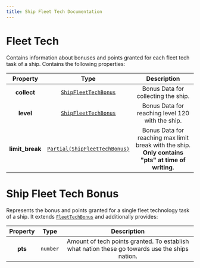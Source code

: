 ```yaml
---
title: Ship Fleet Tech Documentation
---
```


# Fleet Tech

Contains information about bonuses and points granted for each fleet tech task of a ship. Contains
the following properties:

|    Property     |                          Type                           |                                              Description                                              |
| :-------------: | :-----------------------------------------------------: | :---------------------------------------------------------------------------------------------------: |
|   **collect**   |     [`ShipFleetTechBonus`](#ship-fleet-tech-bonus)      |                                  Bonus Data for collecting the ship.                                  |
|    **level**    |     [`ShipFleetTechBonus`](#ship-fleet-tech-bonus)      |                           Bonus Data for reaching level 120 with the ship.                            |
| **limit_break** | [`Partial(ShipFleetTechBonus)`](#ship-fleet-tech-bonus) | Bonus Data for reaching max limit break with the ship.<br>**Only contains "pts" at time of writing.** |


# Ship Fleet Tech Bonus

Represents the bonus and points granted for a single fleet technology task of a ship.
It extends [`FleetTechBonus`](../tech_groups/index.md#fleet-tech-bonus) and additionally provides: 

| Property |   Type   |                                          Description                                           |
| :------: | :------: | :--------------------------------------------------------------------------------------------: |
| **pts**  | `number` | Amount of tech points granted. To establish what nation these go towards use the ships nation. |